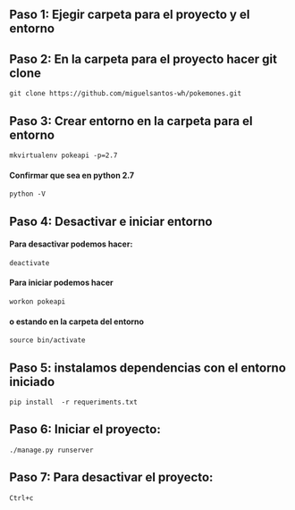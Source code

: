 ## Paso 1: Ejegir carpeta para el proyecto y el entorno
## Paso 2: En la carpeta para el proyecto hacer git clone
    git clone https://github.com/miguelsantos-wh/pokemones.git
## Paso 3: Crear entorno en la carpeta para el entorno
    mkvirtualenv pokeapi -p=2.7
#### Confirmar que sea en python 2.7
    python -V
## Paso 4: Desactivar e iniciar entorno
#### Para desactivar podemos hacer:
    deactivate
#### Para iniciar podemos hacer
    workon pokeapi
#### o estando en la carpeta del entorno
    source bin/activate
## Paso 5: instalamos dependencias con el entorno iniciado
    pip install  -r requeriments.txt
## Paso 6: Iniciar el proyecto:
    ./manage.py runserver
## Paso 7: Para desactivar el proyecto:
    Ctrl+c
